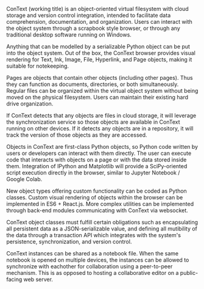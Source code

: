 ConText (working title) is an object-oriented virtual filesystem with cloud storage and version control integration, intended to facilitate data comprehension, documentation, and organization. Users can interact with the object system through a scrapbook style browser, or through any traditional desktop software running on Windows.

Anything that can be modelled by a serializable Python object can be put into the object system. Out of the box, the ConText browser provides visual rendering for Text, Ink, Image, File, Hyperlink, and Page objects, making it suitable for notekeeping.

Pages are objects that contain other objects (including other pages). Thus they can function as documents, directories, or both simultaneously. Regular files can be organized within the virtual object system without being moved on the physical filesystem. Users can maintain their existing hard drive organization.

If ConText detects that any objects are files in cloud storage, it will leverage the synchronization service so those objects are available in ConText running on other devices. If it detects any objects are in a repository, it will track the version of those objects as they are accessed.

Objects in ConText are first-class Python objects, so Python code written by users or developers can interact with them directly. The user can execute code that interacts with objects on a page or with the data stored inside them. Integration of IPython and Matplotlib will provide a SciPy-oriented script execution directly in the browser, similar to Jupyter Notebook / Google Colab.

New object types offering custom functionality can be coded as Python classes. Custom visual rendering of objects within the browser can be implemented in ES6 + React.js. More complex utilities can be implemented through back-end modules communicating with ConText via websocket.

ConText object classes must fulfill certain obligations such as encapsulating all persistent data as a JSON-serializable value, and defining all mutibility of the data through a transaction API which integrates with the system's persistence, synchronization, and version control. 

ConText instances can be shared as a notebook file. When the same notebook is opened on multiple devices, the instances can be allowed to synchronize with eachother for collaboration using a peer-to-peer mechanism. This is as opposed to hosting a collaborative editor on a public-facing web server.
